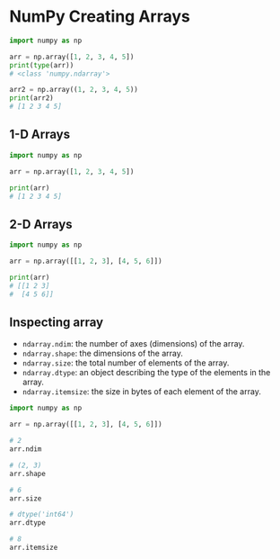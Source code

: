 # NumPy Creating Arrays


```py
import numpy as np

arr = np.array([1, 2, 3, 4, 5])
print(type(arr))
# <class 'numpy.ndarray'>

arr2 = np.array((1, 2, 3, 4, 5))
print(arr2)
# [1 2 3 4 5]
```


## 1-D Arrays

```py
import numpy as np

arr = np.array([1, 2, 3, 4, 5])

print(arr)
# [1 2 3 4 5]
```

## 2-D Arrays

```py
import numpy as np

arr = np.array([[1, 2, 3], [4, 5, 6]])

print(arr)
# [[1 2 3]
#  [4 5 6]]
```


## Inspecting array

- `ndarray.ndim`: the number of axes (dimensions) of the array.
- `ndarray.shape`: the dimensions of the array.
- `ndarray.size`: the total number of elements of the array.
- `ndarray.dtype`: an object describing the type of the elements in the array.
- `ndarray.itemsize`: the size in bytes of each element of the array.


```py
import numpy as np

arr = np.array([[1, 2, 3], [4, 5, 6]])

# 2
arr.ndim

# (2, 3)
arr.shape

# 6
arr.size

# dtype('int64')
arr.dtype

# 8
arr.itemsize
```